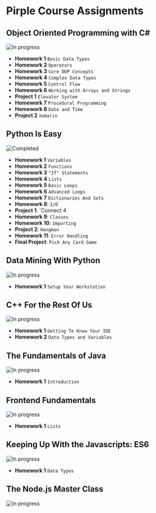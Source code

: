 # Pirple Course Assignments

## Object Oriented Programming with C#
![In progress](https://img.shields.io/badge/-Studying-blueviolet.svg)

* **Homework 1** `Basic Data Types`
* **Homework 2** `Operators`
* **Homework 3** `Core OOP Concepts`
* **Homework 4** `Complex Data Types`
* **Homework 5** `Control Flow`
* **Homework 6** `Working with Arrays and Strings`
* **Project 1** `Elevator System`
* **Homework 7** `Procedural Programming`
* **Homework 8** `Date and Time`
* **Project 2** `Xamarin`


## Python Is Easy
![Completed](https://img.shields.io/badge/-Completed-blueviolet.svg)

* **Homework 1** `Variables`
* **Homework 2** `Functions`
* **Homework 3** `"If" Statements`
* **Homework 4** `Lists`
* **Homework 5** `Basic Loops`
* **Homework 6** `Advanced Loops`
* **Homework 7** `Dictionaries And Sets`
* **Homework 8**: `I/O`
* **Project 1**: `Connect 4
* **Homework 9**: `Classes`
* **Homework 10**: `Importing`
* **Project 2**: `Hangman`
* **Homework 11**: `Error Handling`
* **Final Project**: `Pick Any Card Game`


## Data Mining With Python
![In progress](https://img.shields.io/badge/-Studying-blueviolet.svg)

* **Homework 1** `Setup Your Workstation`


## C++ For the Rest Of Us
![In progress](https://img.shields.io/badge/-Studying-blueviolet.svg)

* **Homework 1** `Getting To Know Your IDE`
* **Homework 2** `Data Types and Variables`


## The Fundamentals of Java
![In progress](https://img.shields.io/badge/-Studying-blueviolet.svg)

* **Homework 1** `Introduction`

## Frontend Fundamentals
![In progress](https://img.shields.io/badge/-Studying-blueviolet.svg)

* **Homework 1** `Lists`

## Keeping Up With the Javascripts: ES6
![In progress](https://img.shields.io/badge/-Studying-blueviolet.svg)

* **Homework 1** `Data Types`

## The Node.js Master Class
![In progress](https://img.shields.io/badge/-Studying-blueviolet.svg)





